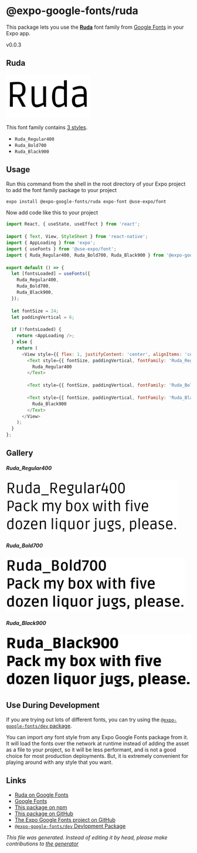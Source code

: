 # @expo-google-fonts/ruda

This package lets you use the [**Ruda**](https://fonts.google.com/specimen/Ruda) font family from [Google Fonts](https://fonts.google.com/) in your Expo app.

v0.0.3

## Ruda

![Ruda](./font-family.png)

This font family contains [3 styles](#gallery).

- `Ruda_Regular400`
- `Ruda_Bold700`
- `Ruda_Black900`

## Usage

Run this command from the shell in the root directory of your Expo project to add the font family package to your project
```sh
expo install @expo-google-fonts/ruda expo-font @use-expo/font
```

Now add code like this to your project
```js
import React, { useState, useEffect } from 'react';

import { Text, View, StyleSheet } from 'react-native';
import { AppLoading } from 'expo';
import { useFonts } from '@use-expo/font';
import { Ruda_Regular400, Ruda_Bold700, Ruda_Black900 } from '@expo-google-fonts/ruda';

export default () => {
  let [fontsLoaded] = useFonts({
    Ruda_Regular400,
    Ruda_Bold700,
    Ruda_Black900,
  });

  let fontSize = 24;
  let paddingVertical = 6;

  if (!fontsLoaded) {
    return <AppLoading />;
  } else {
    return (
      <View style={{ flex: 1, justifyContent: 'center', alignItems: 'center' }}>
        <Text style={{ fontSize, paddingVertical, fontFamily: 'Ruda_Regular400' }}>
          Ruda_Regular400
        </Text>

        <Text style={{ fontSize, paddingVertical, fontFamily: 'Ruda_Bold700' }}>Ruda_Bold700</Text>

        <Text style={{ fontSize, paddingVertical, fontFamily: 'Ruda_Black900' }}>
          Ruda_Black900
        </Text>
      </View>
    );
  }
};

```

## Gallery

##### Ruda_Regular400
![Ruda_Regular400](./a254aa475c3646075b11d4e1a7db06d96c2f16a001e31943133c66d6bbe7558d.ttf.png)

##### Ruda_Bold700
![Ruda_Bold700](./af38ec0bb3b6d599d8ad3f56b0f6f3fb81bd7dfd3234fd8f9dbaaf5029c0b2ab.ttf.png)

##### Ruda_Black900
![Ruda_Black900](./0a25461d4ccbfb0f3a77a33f66143f8474a3eccfbee06850f5e778bf29216894.ttf.png)


## Use During Development

If you are trying out lots of different fonts, you can try using the [`@expo-google-fonts/dev` package](https://www.npmjs.com/package/@expo-google-fonts/dev).

You can import *any* font style from any Expo Google Fonts package from it. It will load the fonts
over the network at runtime instead of adding the asset as a file to your project, so it will be 
less performant, and is not a good choice for most production deployments. But, it is extremely convenient
for playing around with any style that you want.

## Links

- [Ruda on Google Fonts](https://fonts.google.com/specimen/Ruda)
- [Google Fonts](https://fonts.google.com/)
- [This package on npm](https://www.npmjs.com/package/@expo-google-fonts/ruda)
- [This package on GitHub](https://github.com/expo/google-fonts/tree/master/font-packages/ruda)
- [The Expo Google Fonts project on GitHub](https://github.com/expo/google-fonts)
- [`@expo-google-fonts/dev` Devlopment Package](https://github.com/expo/google-fonts/tree/master/font-packages/dev)


*This file was generated. Instead of editing it by head, please make contributions to [the generator](https://github.com/expo/google-fonts/tree/master/packages/generator)*
